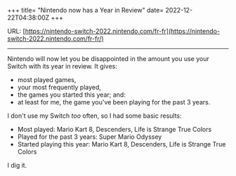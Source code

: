 +++
title= "Nintendo now has a Year in Review"
date= 2022-12-22T04:38:00Z
+++

URL: [https://nintendo-switch-2022.nintendo.com/fr-fr](https://nintendo-switch-2022.nintendo.com/fr-fr/)

---

Nintendo will now let you be disappointed in the amount you use your Switch with its year in review. It gives:
  - most played games,
  - your most frequently played,
  - the games you started this year; and:
  - at least for me, the game you've been playing for the past 3 years.

I don't use my Switch *too* often, so I had some basic results:
  - Most played: Mario Kart 8, Descenders, Life is Strange True Colors
  - Played for the past 3 years: Super Mario Odyssey
  - Started playing this year: Mario Kart 8, Descenders, Life is Strange True Colors

I dig it.
